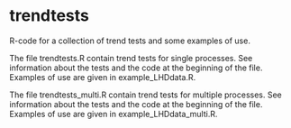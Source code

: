 # trendtests
R-code for a collection of trend tests and some examples of use.

The file trendtests.R contain trend tests for single processes. 
See information about the tests and the code at the beginning of the file.
Examples of use are given in example_LHDdata.R.

The file trendtests_multi.R contain trend tests for multiple processes.
See information about the tests and the code at the beginning of the file.
Examples of use are given in example_LHDdata_multi.R.
